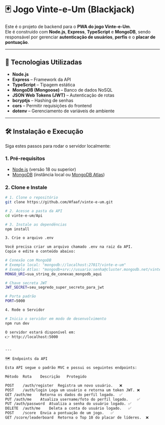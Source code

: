 # 🃏 Jogo Vinte-e-Um (Blackjack)

Este é o projeto de backend para o **PWA do jogo Vinte-e-Um**.  
Ele é construído com **Node.js**, **Express**, **TypeScript** e **MongoDB**, sendo responsável por gerenciar **autenticação de usuários**, **perfis** e o **placar de pontuação**.

---

## 🚀 Tecnologias Utilizadas

- **Node.js**
- **Express** – Framework da API
- **TypeScript** – Tipagem estática
- **MongoDB (Mongoose)** – Banco de dados NoSQL
- **JSON Web Tokens (JWT)** – Autenticação de rotas
- **bcryptjs** – Hashing de senhas
- **cors** – Permitir requisições do frontend
- **dotenv** – Gerenciamento de variáveis de ambiente

---

## 🛠️ Instalação e Execução

Siga estes passos para rodar o servidor localmente:

### 1. Pré-requisitos

- [Node.js](https://nodejs.org/) (versão 18 ou superior)  
- [MongoDB](https://www.mongodb.com/try/download/community) (instância local ou [MongoDB Atlas](https://www.mongodb.com/cloud/atlas))

### 2. Clone e Instale

```bash
# 1. Clone o repositório
git clone https://github.com/Hfaaf/vinte-e-um.git

# 2. Acesse a pasta da API
cd vinte-e-um/Api

# 3. Instale as dependências
npm install

3. Crie o arquivo .env

Você precisa criar um arquivo chamado .env na raiz da API.
Copie e edite o conteúdo abaixo:

# Conexão com MongoDB
# Exemplo local: "mongodb://localhost:27017/vinte-e-um"
# Exemplo Atlas: "mongodb+srv://usuario:senha@cluster.mongodb.net/vinte-e-um"
MONGO_URI=sua_string_de_conexao_mongodb_aqui

# Chave secreta JWT
JWT_SECRET=seu_segredo_super_secreto_para_jwt

# Porta padrão
PORT=5000

4. Rode o Servidor

# Inicia o servidor em modo de desenvolvimento
npm run dev

O servidor estará disponível em:
👉 http://localhost:5000


---

🗺️ Endpoints da API

Esta API segue o padrão MVC e possui os seguintes endpoints:

Método	Rota	Descrição	Protegido

POST	/auth/register	Registra um novo usuário.	❌
POST	/auth/login	Loga um usuário e retorna um token JWT.	❌
GET	/auth/me	Retorna os dados do perfil logado.	✅
PUT	/auth/me	Atualiza username/foto do perfil logado.	✅
PUT	/auth/password	Atualiza a senha do usuário logado.	✅
DELETE	/auth/me	Deleta a conta do usuário logado.	✅
POST	/score	Envia a pontuação de um jogo.	✅
GET	/score/leaderboard	Retorna o Top 10 do placar de líderes.	❌
